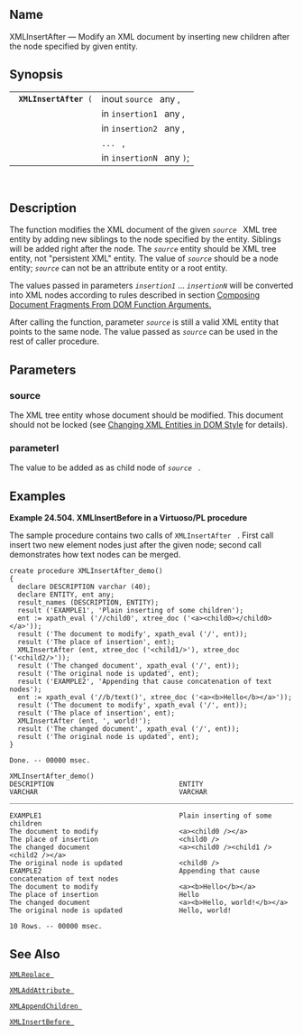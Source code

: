 <div>

<div>

</div>

<div>

## Name

XMLInsertAfter — Modify an XML document by inserting new children after
the node specified by given entity.

</div>

<div>

## Synopsis

<div>

|                             |                           |
|-----------------------------|---------------------------|
| ` `**`XMLInsertAfter`**` (` | inout `source ` any ,     |
|                             | in `insertion1 ` any ,    |
|                             | in `insertion2 ` any ,    |
|                             | `... ` ,                  |
|                             | in `insertionN ` any `)`; |

<div>

 

</div>

</div>

</div>

<div>

## Description

The function modifies the XML document of the given *`source `* XML tree
entity by adding new siblings to the node specified by the entity.
Siblings will be added right after the node. The *`source`* entity
should be XML tree entity, not "persistent XML" entity. The value of
*`source`* should be a node entity; *`source`* can not be an attribute
entity or a root entity.

The values passed in parameters *`insertion1`* ... *`insertionN`* will
be converted into XML nodes according to rules described in section
<a href="xmldom.html#xmldomtypecasting" class="link"
title="15.11.1. Composing Document Fragments From DOM Function Arguments">Composing
Document Fragments From DOM Function Arguments.</a>

After calling the function, parameter *`source`* is still a valid XML
entity that points to the same node. The value passed as *`source`* can
be used in the rest of caller procedure.

</div>

<div>

## Parameters

<div>

### source

The XML tree entity whose document should be modified. This document
should not be locked (see <a href="xmldom.html" class="link"
title="15.11. Changing XML entities in DOM style">Changing XML Entities
in DOM Style</a> for details).

</div>

<div>

### parameterI

The value to be added as as child node of *`source `* .

</div>

</div>

<div>

## Examples

<div>

**Example 24.504. XMLInsertBefore in a Virtuoso/PL procedure**

<div>

The sample procedure contains two calls of `XMLInsertAfter ` . First
call insert two new element nodes just after the given node; second call
demonstrates how text nodes can be merged.

``` screen
create procedure XMLInsertAfter_demo()
{
  declare DESCRIPTION varchar (40);
  declare ENTITY, ent any;
  result_names (DESCRIPTION, ENTITY);
  result ('EXAMPLE1', 'Plain inserting of some children');
  ent := xpath_eval ('//child0', xtree_doc ('<a><child0></child0></a>'));
  result ('The document to modify', xpath_eval ('/', ent));
  result ('The place of insertion', ent);
  XMLInsertAfter (ent, xtree_doc ('<child1/>'), xtree_doc ('<child2/>'));
  result ('The changed document', xpath_eval ('/', ent));
  result ('The original node is updated', ent);
  result ('EXAMPLE2', 'Appending that cause concatenation of text nodes');
  ent := xpath_eval ('//b/text()', xtree_doc ('<a><b>Hello</b></a>'));
  result ('The document to modify', xpath_eval ('/', ent));
  result ('The place of insertion', ent);
  XMLInsertAfter (ent, ', world!');
  result ('The changed document', xpath_eval ('/', ent));
  result ('The original node is updated', ent);
}

Done. -- 00000 msec.

XMLInsertAfter_demo()
DESCRIPTION                               ENTITY
VARCHAR                                   VARCHAR
_______________________________________________________________________________

EXAMPLE1                                  Plain inserting of some children
The document to modify                    <a><child0 /></a>
The place of insertion                    <child0 />
The changed document                      <a><child0 /><child1 /><child2 /></a>
The original node is updated              <child0 />
EXAMPLE2                                  Appending that cause concatenation of text nodes
The document to modify                    <a><b>Hello</b></a>
The place of insertion                    Hello
The changed document                      <a><b>Hello, world!</b></a>
The original node is updated              Hello, world!

10 Rows. -- 00000 msec.
```

</div>

</div>

  

</div>

<div>

## See Also

<a href="fn_xmlreplace.html" class="link" title="XMLReplace"><code
class="function">XMLReplace </code></a>

<a href="fn_xmladdattribute.html" class="link"
title="XMLAddAttribute"><code
class="function">XMLAddAttribute </code></a>

<a href="fn_xmlappendchildren.html" class="link"
title="XMLAppendChildren"><code
class="function">XMLAppendChildren </code></a>

<a href="fn_xmlinsertbefore.html" class="link"
title="XMLInsertBefore"><code
class="function">XMLInsertBefore </code></a>

</div>

</div>
